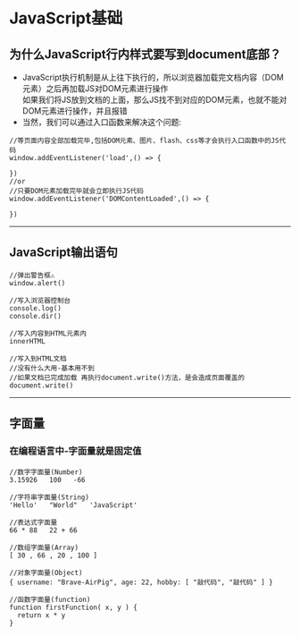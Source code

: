 # JavaScript基础
## 为什么JavaScript行内样式要写到document底部？
- JavaScript执行机制是从上往下执行的，所以浏览器加载完文档内容（DOM元素）之后再加载JS对DOM元素进行操作
<br/>如果我们将JS放到文档的上面，那么JS找不到对应的DOM元素，也就不能对DOM元素进行操作，并且报错
- 当然，我们可以通过入口函数来解决这个问题:
```JS
//等页面内容全部加载完毕,包括DOM元素、图片、flash、css等才会执行入口函数中的JS代码
window.addEventListener('load',() => {

})
//or
//只要DOM元素加载完毕就会立即执行JS代码
window.addEventListener('DOMContentLoaded',() => {

})
```
--- 
## JavaScript输出语句
```JS
//弹出警告框⚠
window.alert()

//写入浏览器控制台
console.log()
console.dir()

//写入内容到HTML元素内
innerHTML

//写入到HTML文档
//没有什么大用-基本用不到
//如果文档已完成加载 再执行document.write()方法，是会造成页面覆盖的
document.write()
```
--- 
## 字面量
### 在编程语言中-字面量就是固定值
```JS
//数字字面量(Number)
3.15926   100   -66

//字符串字面量(String)
'Hello'   "World"   'JavaScript'

//表达式字面量
66 * 88   22 + 66

//数组字面量(Array)
[ 30 , 66 , 20 , 100 ]

//对象字面量(Object)
{ username: "Brave-AirPig", age: 22, hobby: [ "敲代码", "敲代码" ] }

//函数字面量(function)
function firstFunction( x, y ) {
  return x * y
}
```

